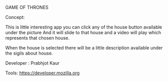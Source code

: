 GAME OF THRONES

Concept: 

This is little interesting app you can click any of the house button available under the picture 
And it will slide to that house and a video will play which represents that chosen house.

When the house is selected there will be a little description available under the sigils about house.

Developer : Prabhjot Kaur

Tools: https://developer.mozilla.org
